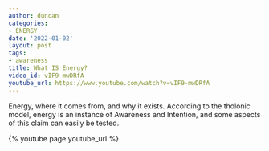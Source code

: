 ```yaml
---
author: duncan
categories:
- ENERGY
date: '2022-01-02'
layout: post
tags:
- awareness
title: What IS Energy?
video_id: vIF9-mwDRfA
youtube_url: https://www.youtube.com/watch?v=vIF9-mwDRfA
---
```


Energy, where it comes from, and why it exists.  According to the tholonic model, energy is an instance of Awareness and Intention, and some aspects of this claim can easily be tested.

<!--more-->

{% youtube page.youtube_url %}